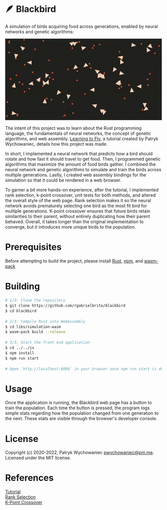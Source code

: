 # 🪶 Blackbird

A simulation of birds acquiring food across generations, enabled by neural networks and genetic algorithms:

![screenshot](./readme/blackbird.gif)

The intent of this project was to learn about the Rust programming language, the fundamentals of neural networks, 
the concept of genetic algorithms, and web assembly. [Learning to Fly](https://pwy.io/en/posts/learning-to-fly-pt1), 
a tutorial created by Patryk Wychowaniec, details how this project was made.

In short, I implemented a neural network that predicts how a bird should rotate and how fast it should travel to
get food. Then, I programmed genetic algorithms that maximize the amount of food birds gather. I combined the 
neural network and genetic algorithms to simulate and train the birds across multiple generations. Lastly,
I created web assembly bindings for the simulation so that it could be rendered in a web browser. 

To garner a bit more hands-on experience, after the tutorial, I implemented rank selection, k-point crossover, 
unit tests for both methods, and altered the overall style of the web page. Rank selection makes it so the neural
network avoids prematurely selecting one bird as the most fit bird for multiple generations. 
K-point crossover ensures that future birds retain similarities to their parent, without entirely duplicating how their parent behaved.
Overall, it takes longer than the original implementation to converge, but it introduces more unique birds to the population.  

# Prerequisites
Before attempting to build the project, please install [Rust](https://www.rust-lang.org/tools/install), [npm](https://docs.npmjs.com/downloading-and-installing-node-js-and-npm), and [wasm-pack](https://rustwasm.github.io/wasm-pack/installer/)

# Building

```bash
# 1/3: Clone the repository
$ git clone https://github.com/rgabrielbrito/blackbird
$ cd blackbird

# 2/3: Compile Rust into WebAssembly
$ cd libs/simulation-wasm
$ wasm-pack build --release

# 3/3: Start the front end application
$ cd ../../js
$ npm install
$ npm run start

# Open `http://localhost:8080` in your browser once npm run start is done
```

# Usage

Once the application is running, the Blackbird web page has a button to train the population. Each time the button is pressed, the program logs simple stats regarding how the population changed from one generation to the next. These stats are visible through the browser's developer console.

# License

Copyright (c) 2020-2022, Patryk Wychowaniec <pwychowaniec@pm.me>.    
Licensed under the MIT license.

# References
[Tutorial](https://pwy.io/en/posts/learning-to-fly-pt1) \
[Rank Selection](https://stackoverflow.com/questions/13659815/ranking-selection-in-genetic-algorithm-code) \
[K-Point Crossover](https://www.sciencedirect.com/topics/computer-science/point-crossover)
